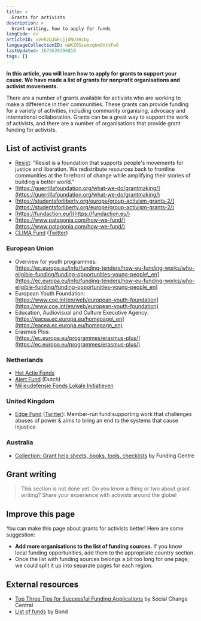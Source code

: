 ```yaml
---
title: >
  Grants for activists
description: >
  Grant-writing, how to apply for funds
langCode: en
articleID: xVeRzDJGFcjjdNUYHzOy
languageCollectionID: wWKZ0Ssemxqbm9XtvFwO
lastUpdated: 1673628396818
tags: []
---
```


**In this article, you will learn how to apply for grants to support your cause. We have made a list of grants for nonprofit organisations and activist movements.**

There are a number of grants available for activists who are working to make a difference in their communities. These grants can provide funding for a variety of activities, including community organising, advocacy and international collaboration. Grants can be a great way to support the work of activists, and there are a number of organisations that provide grant funding for activists.

## List of activist grants

-   [Resist](http://resist.org/): “Resist is a foundation that supports people's movements for justice and liberation. We redistribute resources back to frontline communities at the forefront of change while amplifying their stories of building a better world.”
-   [https://guerrillafoundation.org/what-we-do/grantmaking/](https://guerrillafoundation.org/what-we-do/grantmaking/)
-   [https://studentsforliberty.org/europe/group-activism-grants-2/](https://studentsforliberty.org/europe/group-activism-grants-2/)
-   [https://fundaction.eu/](https://fundaction.eu/)
-   [https://www.patagonia.com/how-we-fund/](https://www.patagonia.com/how-we-fund/)
-   [CLIMA Fund](https://climasolutions.org) ([Twitter](https://twitter.com/grassrootsfund))

### European Union

-   Overview for youth programmes:  
    [https://ec.europa.eu/info/funding-tenders/how-eu-funding-works/who-eligible-funding/funding-opportunities-young-people\_en](https://ec.europa.eu/info/funding-tenders/how-eu-funding-works/who-eligible-funding/funding-opportunities-young-people_en)
-   European Youth Foundation:  
    [https://www.coe.int/en/web/european-youth-foundation](https://www.coe.int/en/web/european-youth-foundation)
-   Education, Audiovisual and Culture Executive Agency:  
    [https://eacea.ec.europa.eu/homepage\_en](https://eacea.ec.europa.eu/homepage_en)
-   Erasmus Plus:  
    [https://ec.europa.eu/programmes/erasmus-plus/](https://ec.europa.eu/programmes/erasmus-plus/)

### Netherlands

-   [Het Actie Fonds](https://hetactiefonds.nl/en/homepage/)
-   [Alert Fund](https://alertfonds.nl/en/) (Dutch)
-   [Milieudefensie Fonds Lokale Initiatieven](https://milieudefensie.nl/doe-mee/initiatievenloket/fonds-lokale-initiatieven)

### United Kingdom

-   [Edge Fund](https://www.edgefund.org.uk) ([Twitter](https://twitter.com/theedgefund)): Member-run fund supporting work that challenges abuses of power & aims to bring an end to the systems that cause injustice

### Australia

-   [Collection: Grant help sheets, books, tools, checklists](https://explore.fundingcentre.com.au/tools-resources/grants) by Funding Centre

## Grant writing

> This section is not done yet. Do you know a thing or two about grant writing? Share your experience with activists around the globe!

## Improve this page

You can make this page about grants for activists better! Here are some suggestion:

-   **Add more organisations to the list of funding sources.** If you know local funding opportunities, add them to the appropriate country section.
-   Once the list with funding sources belongs a bit too long for one page, we could split it up into separate pages for each region.

## External resources

-   [Top Three Tips for Successful Funding Applications](https://www.socialchangecentral.com/top-three-tips-for-successful-funding-applications/) by Social Change Central
-   [List of funds](https://www.bond.org.uk/funding/funding-guide) by Bond